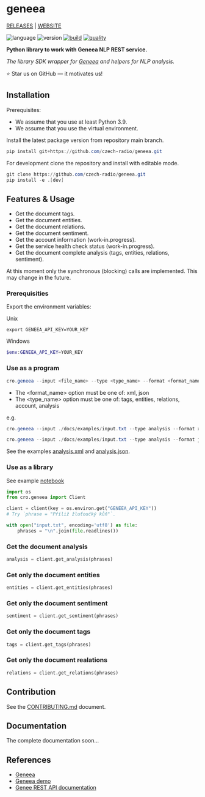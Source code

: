 # geneea

[RELEASES](https://github.com/czech-radio/geneea/releases/) | [WEBSITE](https://czech-radio.github.io/geneea/)

![language](https://img.shields.io/badge/language-Python_v3.10+-blue.svg)
![version](https://img.shields.io/badge/version-0.6.0-blue.svg)
[![build](https://github.com/czech-radio/cro-geneea-sdk/actions/workflows/main.yml/badge.svg)](https://github.com/czech-radio/cro-geneea-sdk/actions/workflows/main.yml)
[![quality](https://app.codacy.com/project/badge/Grade/da3fb452af474ddc940eb0194da8b6f9)](https://www.codacy.com/gh/czech-radio/cro-geneea-sdk/dashboard?utm_source=github.com&utm_medium=referral&utm_content=czech-radio/cro-geneea-sdk&utm_campaign=Badge_Grade)

**Python library to work with Geneea NLP REST service.**

_The library SDK wrapper for [Geneea](https://geneea.com/) and helpers for NLP analysis._

:star: Star us on GitHub — it motivates us!

## Installation

Prerequisites:

- We assume that you use at least Python 3.9.
- We assume that you use the virtual environment.

Install the latest package version from repository main branch.

```powershell
pip install git+https://github.com/czech-radio/geneea.git
```

For development clone the repository and install with editable mode.

```powershell
git clone https://github.com/czech-radio/geneea.git
pip install -e .[dev]
```

## Features & Usage

- Get the document tags.
- Get the document entities.
- Get the document relations.
- Get the document sentiment.
- Get the account information (work-in.progress).
- Get the service health check status (work-in.progress).
- Get the document complete analysis (tags, entities, relations, sentiment).

At this moment only the synchronous (blocking) calls are implemented. This may
change in the future.

### Prerequisities

Export the environment variables:

Unix

```shell
export GENEEA_API_KEY=YOUR_KEY
```

Windows

```powershell
$env:GENEEA_API_KEY=YOUR_KEY
```

### Use as a program

```powershell
cro.geneea --input <file_name> --type <type_name> --format <format_name>
```

- The <format_name> option must be one of: xml, json
- The <type_name> option must be one of: tags, entities, relations, account, analysis

e.g.

```powershell
cro.geneea --input ./docs/examples/input.txt --type analysis --format xml
```

```powershell
cro.geneea --input ./docs/examples/input.txt --type analysis --format json
```

See the examples [analysis.xml](./docs/examples/analysis.xml) and [analysis.json](./docs/examples/analysis.json).

### Use as a library

See example [notebook](./docs/examples/Document-Analysis.ipynb)

```python
import os
from cro.geneea import Client

client = client(key = os.environ.get("GENEEA_API_KEY"))
# Try `phrase = "Příliž žluťoučký kůň"`.

with open("input.txt", encoding='utf8') as file:
    phrases = "\n".join(file.readlines())
```

### Get the document analysis

```python
analysis = client.get_analysis(phrases)
```

### Get only the document entities

```python
entities = client.get_entities(phrases)
```

### Get only the document sentiment

```python
sentiment = client.get_sentiment(phrases)
```

### Get only the document tags

```python
tags = client.get_tags(phrases)
```

### Get only the document realations

```python
relations = client.get_relations(phrases)
```

## Contribution

See the [CONTRIBUTING.md](./.github/CONTRIBUTING.md) document.

## Documentation

The complete documentation soon&hellip;

## References

- [Geneea](https://geneea.com/)
- [Geneea demo](https://demo.geneea.com/)
- [Genee REST API documentation](https://api.geneea.com/)
